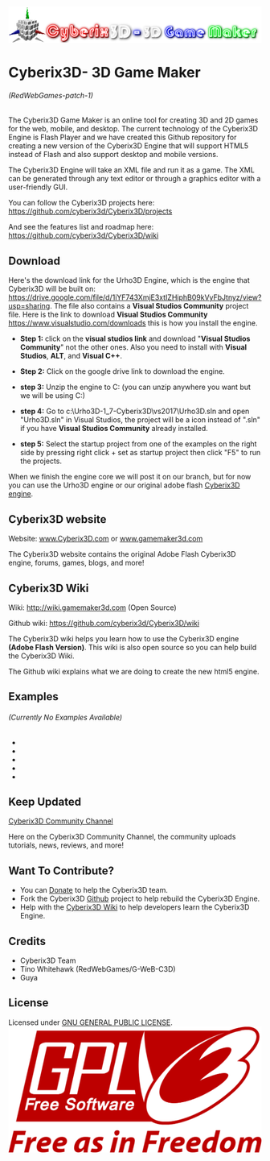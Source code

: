 ![Cyberix3D logo](https://github.com/RedWebGames/Cyberix3D/blob/RedWebGames-patch-1/Cyberix3D2.0Logo.png)
# Cyberix3D- 3D Game Maker 
###### (RedWebGames-patch-1)
The Cyberix3D Game Maker is an online tool for creating 3D and 2D games for the web, mobile, and desktop. The current technology of the Cyberix3D Engine is Flash Player and we have created this Github repository for creating a new version of the Cyberix3D Engine that will support HTML5 instead of Flash and also support desktop and mobile versions.

The Cyberix3D Engine will take an XML file and run it as a game.
The XML can be generated through any text editor or through a graphics editor with a user-friendly GUI.

You can follow the Cyberix3D projects here:
https://github.com/cyberix3d/Cyberix3D/projects

And see the features list and roadmap here:
https://github.com/cyberix3d/Cyberix3D/wiki
## Download
Here's the download link for the Urho3D Engine, which is the engine that Cyberix3D will be built on: https://drive.google.com/file/d/1iYF743XmjE3xtIZHiphB09kVyFbJtnyz/view?usp=sharing.  The file also contains a **Visual Studios Community** project file.  Here is the link to download **Visual Studios Community** https://www.visualstudio.com/downloads
this is how you install the engine.
 * **Step 1:** click on the **visual studios link** and download "**Visual Studios Community**" not the other ones.  Also you need to install with **Visual Studios**, **ALT**, and **Visual C++**.
 
 * **Step 2:** Click on the google drive link to download the engine.
 * **step 3:** Unzip the engine to C: (you can unzip anywhere you want but we will be using C:)
 * **step 4:** Go to c:\Urho3D-1_7-Cyberix3D\vs2017\Urho3D.sln and open "Urho3D.sln" in Visual Studios, the project will be a icon instead of ".sln" if you have **Visual Studios Community** already installed.
 
 * **step 5:** Select the startup project from one of the examples on the right side by pressing right click + set as startup project then click "F5" to run the projects.
 
 When we finish the engine core we will post it on our branch, but for now you can use the Urho3D engine or our original adobe flash [Cyberix3D engine](www.gamemaker3d.com).
## Cyberix3D website
Website: www.Cyberix3D.com or www.gamemaker3d.com

The Cyberix3D website contains the original Adobe Flash Cyberix3D engine, forums, games, blogs, and more!
## Cyberix3D Wiki
Wiki: http://wiki.gamemaker3d.com (Open Source)

Github wiki: https://github.com/cyberix3d/Cyberix3D/wiki

The Cyberix3D wiki helps you learn how to use the Cyberix3D engine **(Adobe Flash Version)**.  This wiki is also open source so you can help build the Cyberix3D Wiki.

The Github wiki explains what we are doing to create the new html5 engine.
## Examples
###### (Currently No Examples Available)
-
-
-
-
-
## Keep Updated
[Cyberix3D Community Channel](https://www.youtube.com/channel/UCyg-Q4FEaUaz5zOt75_doFw)

Here on the Cyberix3D Community Channel, the community uploads tutorials, news, reviews, and more!
## Want To Contribute?
* You can [Donate](http://www.gamemaker3d.com/donate) to help the Cyberix3D team.
* Fork the Cyberix3D [Github](https://github.com/cyberix3d/Cyberix3D) project to help rebuild the Cyberix3D Engine.
* Help with the [Cyberix3D Wiki](http://wiki.gamemaker3d.com/editor:start) to help developers learn the Cyberix3D Engine.
## Credits
- Cyberix3D Team
- Tino Whitehawk (RedWebGames/G-WeB-C3D)
- Guya
## License
Licensed under [GNU GENERAL PUBLIC LICENSE](https://github.com/RedWebGames/Cyberix3D/blob/master/LICENSE).
![GNU Logo](https://github.com/RedWebGames/Cyberix3D/blob/RedWebGames-patch-1/1200px-GPLv3_Logo.svg.png)
